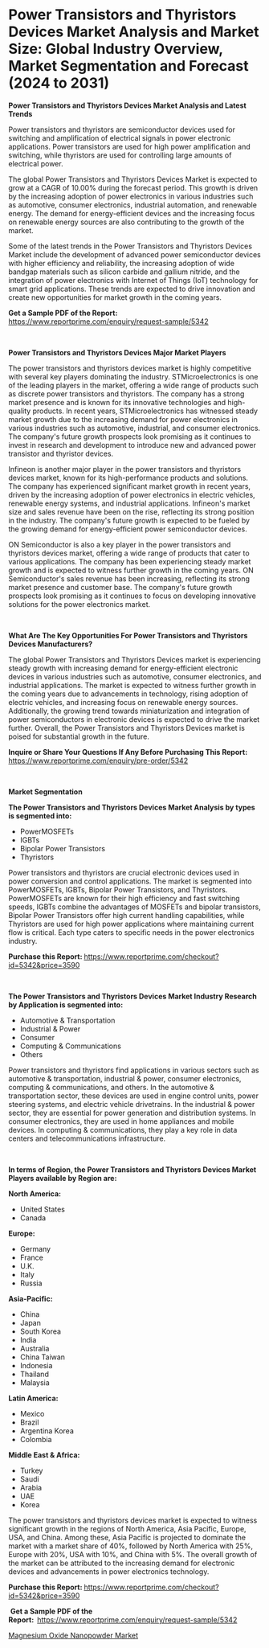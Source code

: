 <p><h1>Power Transistors and Thyristors Devices Market Analysis and Market Size: Global Industry Overview, Market Segmentation and Forecast (2024 to 2031)</h1></p><p><strong>Power Transistors and Thyristors Devices Market Analysis and Latest Trends</strong></p>
<p><p>Power transistors and thyristors are semiconductor devices used for switching and amplification of electrical signals in power electronic applications. Power transistors are used for high power amplification and switching, while thyristors are used for controlling large amounts of electrical power.</p><p>The global Power Transistors and Thyristors Devices Market is expected to grow at a CAGR of 10.00% during the forecast period. This growth is driven by the increasing adoption of power electronics in various industries such as automotive, consumer electronics, industrial automation, and renewable energy. The demand for energy-efficient devices and the increasing focus on renewable energy sources are also contributing to the growth of the market.</p><p>Some of the latest trends in the Power Transistors and Thyristors Devices Market include the development of advanced power semiconductor devices with higher efficiency and reliability, the increasing adoption of wide bandgap materials such as silicon carbide and gallium nitride, and the integration of power electronics with Internet of Things (IoT) technology for smart grid applications. These trends are expected to drive innovation and create new opportunities for market growth in the coming years.</p></p>
<p><strong>Get a Sample PDF of the Report:&nbsp;</strong> <a href="https://www.reportprime.com/enquiry/request-sample/5342">https://www.reportprime.com/enquiry/request-sample/5342</a></p>
<p>&nbsp;</p>
<p><strong>Power Transistors and Thyristors Devices Major Market Players</strong></p>
<p><p>The power transistors and thyristors devices market is highly competitive with several key players dominating the industry. STMicroelectronics is one of the leading players in the market, offering a wide range of products such as discrete power transistors and thyristors. The company has a strong market presence and is known for its innovative technologies and high-quality products. In recent years, STMicroelectronics has witnessed steady market growth due to the increasing demand for power electronics in various industries such as automotive, industrial, and consumer electronics. The company's future growth prospects look promising as it continues to invest in research and development to introduce new and advanced power transistor and thyristor devices.</p><p>Infineon is another major player in the power transistors and thyristors devices market, known for its high-performance products and solutions. The company has experienced significant market growth in recent years, driven by the increasing adoption of power electronics in electric vehicles, renewable energy systems, and industrial applications. Infineon's market size and sales revenue have been on the rise, reflecting its strong position in the industry. The company's future growth is expected to be fueled by the growing demand for energy-efficient power semiconductor devices.</p><p>ON Semiconductor is also a key player in the power transistors and thyristors devices market, offering a wide range of products that cater to various applications. The company has been experiencing steady market growth and is expected to witness further growth in the coming years. ON Semiconductor's sales revenue has been increasing, reflecting its strong market presence and customer base. The company's future growth prospects look promising as it continues to focus on developing innovative solutions for the power electronics market.</p></p>
<p>&nbsp;</p>
<p><strong>What Are The Key Opportunities For Power Transistors and Thyristors Devices Manufacturers?</strong></p>
<p><p>The global Power Transistors and Thyristors Devices market is experiencing steady growth with increasing demand for energy-efficient electronic devices in various industries such as automotive, consumer electronics, and industrial applications. The market is expected to witness further growth in the coming years due to advancements in technology, rising adoption of electric vehicles, and increasing focus on renewable energy sources. Additionally, the growing trend towards miniaturization and integration of power semiconductors in electronic devices is expected to drive the market further. Overall, the Power Transistors and Thyristors Devices market is poised for substantial growth in the future.</p></p>
<p><strong>Inquire or Share Your Questions If Any Before Purchasing This Report:</strong> <a href="https://www.reportprime.com/enquiry/pre-order/5342">https://www.reportprime.com/enquiry/pre-order/5342</a></p>
<p>&nbsp;</p>
<p><strong>Market Segmentation</strong></p>
<p><strong>The Power Transistors and Thyristors Devices Market Analysis by types is segmented into:</strong></p>
<p><ul><li>PowerMOSFETs</li><li>IGBTs</li><li>Bipolar Power Transistors</li><li>Thyristors</li></ul></p>
<p><p>Power transistors and thyristors are crucial electronic devices used in power conversion and control applications. The market is segmented into PowerMOSFETs, IGBTs, Bipolar Power Transistors, and Thyristors. PowerMOSFETs are known for their high efficiency and fast switching speeds, IGBTs combine the advantages of MOSFETs and bipolar transistors, Bipolar Power Transistors offer high current handling capabilities, while Thyristors are used for high power applications where maintaining current flow is critical. Each type caters to specific needs in the power electronics industry.</p></p>
<p><strong>Purchase this Report:&nbsp;</strong><a href="https://www.reportprime.com/checkout?id=5342&price=3590">https://www.reportprime.com/checkout?id=5342&price=3590</a></p>
<p>&nbsp;</p>
<p><strong>The Power Transistors and Thyristors Devices Market Industry Research by Application is segmented into:</strong></p>
<p><ul><li>Automotive & Transportation</li><li>Industrial & Power</li><li>Consumer</li><li>Computing & Communications</li><li>Others</li></ul></p>
<p><p>Power transistors and thyristors find applications in various sectors such as automotive & transportation, industrial & power, consumer electronics, computing & communications, and others. In the automotive & transportation sector, these devices are used in engine control units, power steering systems, and electric vehicle drivetrains. In the industrial & power sector, they are essential for power generation and distribution systems. In consumer electronics, they are used in home appliances and mobile devices. In computing & communications, they play a key role in data centers and telecommunications infrastructure.</p></p>
<p>&nbsp;</p>
<p><strong>In terms of Region, the Power Transistors and Thyristors Devices Market Players available by Region are:</strong></p>
<p>
    <p> <strong> North America: </strong>
        <ul>
            <li>United States</li>
            <li>Canada</li>
        </ul>
        </p> 
    <p> <strong> Europe: </strong>
        <ul>
            <li>Germany</li>
            <li>France</li>
            <li>U.K.</li>
            <li>Italy</li>
            <li>Russia</li>
        </ul>
        </p> 
    <p> <strong> Asia-Pacific: </strong>
        <ul>
            <li>China</li>
            <li>Japan</li>
            <li>South Korea</li>
            <li>India</li>
            <li>Australia</li>
            <li>China Taiwan</li>
            <li>Indonesia</li>
            <li>Thailand</li>
            <li>Malaysia</li>
        </ul>
        </p> 
    <p> <strong> Latin America: </strong>
        <ul>
            <li>Mexico</li>
            <li>Brazil</li>
            <li>Argentina Korea</li>
            <li>Colombia</li>
        </ul>
        </p> 
    <p> <strong> Middle East & Africa: </strong>
        <ul>
            <li>Turkey</li>
            <li>Saudi</li>
            <li>Arabia</li>
            <li>UAE</li>
            <li>Korea</li>
        </ul>
    </p>
    </p>
<p><p>The power transistors and thyristors devices market is expected to witness significant growth in the regions of North America, Asia Pacific, Europe, USA, and China. Among these, Asia Pacific is projected to dominate the market with a market share of 40%, followed by North America with 25%, Europe with 20%, USA with 10%, and China with 5%. The overall growth of the market can be attributed to the increasing demand for electronic devices and advancements in power electronics technology.</p></p>
<p><strong>Purchase this Report: </strong><a href="https://www.reportprime.com/checkout?id=5342&price=3590">https://www.reportprime.com/checkout?id=5342&price=3590</a></p>
<p>&nbsp;<strong>Get a Sample PDF of the Report:&nbsp;&nbsp;</strong><a href="https://www.reportprime.com/enquiry/request-sample/5342">https://www.reportprime.com/enquiry/request-sample/5342</a></p>
<p><strong></strong></p>
<p><p><a href="https://cautious-neon-760.notion.site/Magnesium-Oxide-Nanopowder-Market-Offers-Provide-Insightful-Data-for-the-Time-Period-from-2024-to-20-2d2450a337124274b0c2bcc7aeae2b2c">Magnesium Oxide Nanopowder Market</a></p></p>